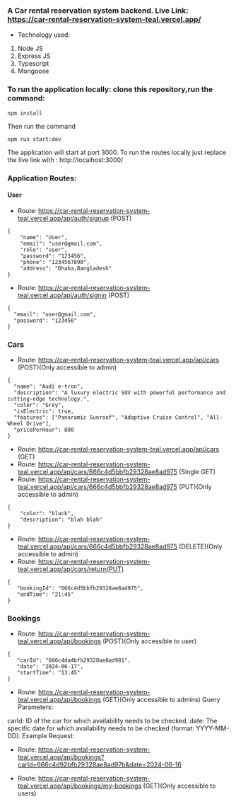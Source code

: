 ### A Car rental reservation system backend. Live Link: https://car-rental-reservation-system-teal.vercel.app/

- Technology used:

1. Node JS
2. Express JS
3. Typescript
4. Mongoose

### To run the application locally: clone this repository,run the command:

```
npm install
```

Then run the command

```
npm run start:dev
```

The application will start at port 3000. To run the routes locally just replace the live link with : http://localhost:3000/

### Application Routes:

#### User

- Route: https://car-rental-reservation-system-teal.vercel.app/api/auth/signup (POST)

```sample json:
{
    "name": "User",
    "email": "user@gmail.com",
    "role": "user",
    "password": "123456",
    "phone": "1234567890",
    "address": "Dhaka,Bangladesh"
}
```

- Route: https://car-rental-reservation-system-teal.vercel.app/api/auth/signin (POST)

```sample json:
{
  "email": "user@gmail.com",
  "password": "123456"
}
```

### Cars

- Route: https://car-rental-reservation-system-teal.vercel.app/api/cars (POST)(Only accessible to admin)

```sample json:
{
  "name": "Audi e-tron",
  "description": "A luxury electric SUV with powerful performance and cutting-edge technology.",
  "color": "Grey",
  "isElectric": true,
  "features": ["Panoramic Sunroof", "Adaptive Cruise Control", "All-Wheel Drive"],
  "pricePerHour": 800
}
```

- Route: https://car-rental-reservation-system-teal.vercel.app/api/cars (GET)
- Route: https://car-rental-reservation-system-teal.vercel.app/api/cars/666c4d5bbfb29328ae8ad975 (Single GET)
- Route: https://car-rental-reservation-system-teal.vercel.app/api/cars/666c4d5bbfb29328ae8ad975 (PUT)(Only accessible to admin)

```sample json
{
    "color": "black",
    "description": "blah blah"
}
```

- Route: https://car-rental-reservation-system-teal.vercel.app/api/cars/666c4d5bbfb29328ae8ad975 (DELETE)(Only accessible to admin)
- Route: https://car-rental-reservation-system-teal.vercel.app/api/cars/return(PUT)

```sample json:
{
   "bookingId": "666c4d5bbfb29328ae8ad975",
   "endTime": "21:45"
}
```

### Bookings

- Route: https://car-rental-reservation-system-teal.vercel.app/api/bookings (POST)(Only accessible to user)

```sample json:
{
   "carId": "666c4da4bfb29328ae8ad981",
   "date": "2024-06-17",
   "startTime": "13:45"
}
```

- Route: https://car-rental-reservation-system-teal.vercel.app/api/bookings (GET)(Only accessible to admins)
  Query Parameters:

carId: ID of the car for which availability needs to be checked.
date: The specific date for which availability needs to be checked (format: YYYY-MM-DD).
Example Request:

- Route: https://car-rental-reservation-system-teal.vercel.app/api/bookings?carId=666c4d92bfb29328ae8ad97b&date=2024-06-16

- Route: https://car-rental-reservation-system-teal.vercel.app/api/bookings/my-bookings (GET)(Only accessible to users)
